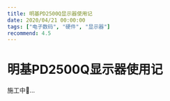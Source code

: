 ```yaml
---
title: 明基PD2500Q显示器使用记
date: 2020/04/21 00:00:00
tags: ["电子数码", "硬件", "显示器"]
recommend: 4.5
---
```


# 明基PD2500Q显示器使用记

<ClientOnly>
  <display-bar :displayData="$frontmatter"></display-bar>
</ClientOnly>

施工中🚧...

